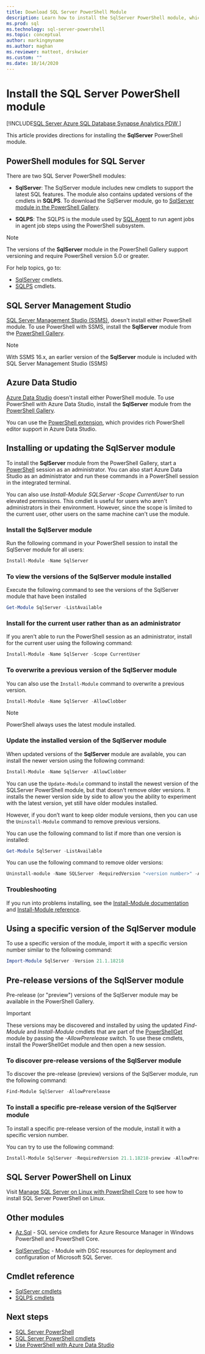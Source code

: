 ```yaml
---
title: Download SQL Server PowerShell Module
description: Learn how to install the SqlServer PowerShell module, which provides cmdlets that support the latest SQL features, and also contains updated versions of the cmdlets in the SQLPS module.
ms.prod: sql
ms.technology: sql-server-powershell
ms.topic: conceptual
author: markingmyname
ms.author: maghan
ms.reviewer: matteot, drskwier
ms.custom: ""
ms.date: 10/14/2020
---
```


# Install the SQL Server PowerShell module

[!INCLUDE[SQL Server Azure SQL Database Synapse Analytics PDW ](../includes/applies-to-version/sql-asdb-asdbmi-asa-pdw.md)]

This article provides directions for installing the **SqlServer** PowerShell module.

## PowerShell modules for SQL Server

There are two SQL Server PowerShell modules:

- **SqlServer**: The SqlServer module includes new cmdlets to support the latest SQL features. The module also contains updated versions of the cmdlets in **SQLPS**. To download the SqlServer module, go to [SqlServer module in the PowerShell Gallery](https://www.powershellgallery.com/packages/Sqlserver).

- **SQLPS**: The SQLPS is the module used by [SQL Agent](sql-server-powershell.md#sql-server-agent) to run agent jobs in agent job steps using the PowerShell subsystem.

> [!NOTE]
> The versions of the **SqlServer** module in the PowerShell Gallery support versioning and require PowerShell version 5.0 or greater.

For help topics, go to:

- [SqlServer](https://docs.microsoft.com/powershell/module/sqlserver) cmdlets.
- [SQLPS](https://docs.microsoft.com/powershell/module/sqlps) cmdlets.

## SQL Server Management Studio

[SQL Server Management Studio (SSMS)](../ssms/download-sql-server-management-studio-ssms.md), doesn't install either PowerShell module. To use PowerShell with SSMS, install the **SqlServer** module from the [PowerShell Gallery](https://www.powershellgallery.com/packages/Sqlserver).

> [!NOTE]
> With SSMS 16.x, an earlier version of the **SqlServer** module is included with SQL Server Management Studio (SSMS)

## Azure Data Studio

[Azure Data Studio](../azure-data-studio/download-azure-data-studio.md) doesn't install either PowerShell module. To use PowerShell with Azure Data Studio, install the **SqlServer** module from the [PowerShell Gallery](https://www.powershellgallery.com/packages/Sqlserver).

You can use the [PowerShell extension](../azure-data-studio/powershell-extension.md), which provides rich PowerShell editor support in Azure Data Studio.

## Installing or updating the SqlServer module

To install the **SqlServer** module from the PowerShell Gallery, start a [PowerShell](/powershell/scripting/overview) session as an administrator. You can also start Azure Data Studio as an administrator and run these commands in a PowerShell session in the integrated terminal.

You can also use *Install-Module SQLServer -Scope CurrentUser* to run elevated permissions. This cmdlet is useful for users who aren't administrators in their environment. However, since the scope is limited to the current user, other users on the same machine can't use the module.

### Install the SqlServer module

Run the following command in your PowerShell session to install the SqlServer module for all users:

```powershell
Install-Module -Name SqlServer
```

### To view the versions of the SqlServer module installed

Execute the following command to see the versions of the SqlServer module that have been installed

```powershell
Get-Module SqlServer -ListAvailable
```

### Install for the current user rather than as an administrator

If you aren't able to run the PowerShell session as an administrator, install for the current user using the following command:

```powershell
Install-Module -Name SqlServer -Scope CurrentUser
```

### To overwrite a previous version of the SqlServer module

You can also use the `Install-Module` command to overwrite a previous version.

```powershell
Install-Module -Name SqlServer -AllowClobber
```

> [!Note]
> PowerShell always uses the latest module installed.

### Update the installed version of the SqlServer module

When updated versions of the **SqlServer** module are available, you can install the newer version using the following command:

```powershell
Install-Module -Name SqlServer -AllowClobber
```

You can use the `Update-Module` command to install the newest version of the SQLServer PowerShell module, but that doesn't remove older versions. It installs the newer version side by side to allow you the ability to experiment with the latest version, yet still have older modules installed.

However, if you don’t want to keep older module versions, then you can use the `Uninstall-Module` command to remove previous versions.

You can use the following command to list if more than one version is installed:

```powershell
Get-Module SqlServer -ListAvailable
```

You can use the following command to remove older versions:

```powershell
Uninstall-module -Name SQLServer -RequiredVersion "<version number>" -AllowClobber
```

### Troubleshooting

If you run into problems installing, see the [Install-Module documentation](https://www.powershellgallery.com/packages/PowerShellGet/2.2.1) and [Install-Module reference](https://docs.microsoft.com/powershell/module/powershellget/Install-Module).

## Using a specific version of the SqlServer module

To use a specific version of the module, import it with a specific version number similar to the following command:

```powershell
Import-Module SqlServer -Version 21.1.18218
```

## Pre-release versions of the SqlServer module

Pre-release (or "preview") versions of the SqlServer module may be available in the PowerShell Gallery.

> [!IMPORTANT]
> These versions may be discovered and installed by using the updated *Find-Module* and *Install-Module* cmdlets that are part of the [PowerShellGet](https://www.powershellgallery.com/packages/PowerShellGet) module by passing the *-AllowPrerelease* switch. To use these cmdlets, install the PowerShellGet module and then open a new session.

### To discover pre-release versions of the SqlServer module

To discover the pre-release (preview) versions of the SqlServer module, run the following command:

```powershell
Find-Module SqlServer -AllowPrerelease
```

### To install a specific pre-release version of the SqlServer module

To install a specific pre-release version of the module, install it with a specific version number.

You can try to use the following command:

```powershell
Install-Module SqlServer -RequiredVersion 21.1.18218-preview -AllowPrerelease
```

## SQL Server PowerShell on Linux

Visit [Manage SQL Server on Linux with PowerShell Core](../linux/sql-server-linux-manage-powershell-core.md) to see how to install SQL Server PowerShell on Linux.

## Other modules

- [Az.Sql](https://www.powershellgallery.com/packages/Az.Sql/) - SQL service cmdlets for Azure Resource Manager in Windows PowerShell and PowerShell Core.

- [SqlServerDsc](https://www.powershellgallery.com/packages/SqlServerDsc/) - Module with DSC resources for deployment and configuration of Microsoft SQL Server.

## Cmdlet reference

- [SqlServer cmdlets](https://docs.microsoft.com/powershell/module/sqlserver)
- [SQLPS cmdlets](https://docs.microsoft.com/powershell/module/sqlps)

## Next steps

- [SQL Server PowerShell](sql-server-powershell.md)
- [SQL Server PowerShell cmdlets](https://docs.microsoft.com/powershell/module/sqlserver)
- [Use PowerShell with Azure Data Studio](../azure-data-studio/extensions/powershell-extension.md)